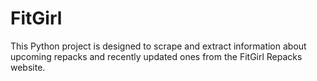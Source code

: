 # FitGirl
This Python project is designed to scrape and extract information about upcoming repacks and recently updated ones from the FitGirl Repacks website.
